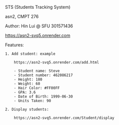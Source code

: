 STS (Students Tracking System)


asn2, CMPT 276

Author: Hin Lui @ SFU 301571436

https://asn2-svq5.onrender.com

Features:

    1. Add student: example

        https://asn2-svq5.onrender.com/add.html

        - Student name: Steve
        - Student number: 462086217
        - Height: 180
        - Weight: 60
        - Hair Color: #FF00FF
        - GPA: 3.6
        - Date of Birth: 1999-06-30
        - Units Taken: 90

    2. Display students:

        https://asn2-svq5.onrender.com/Student/display
